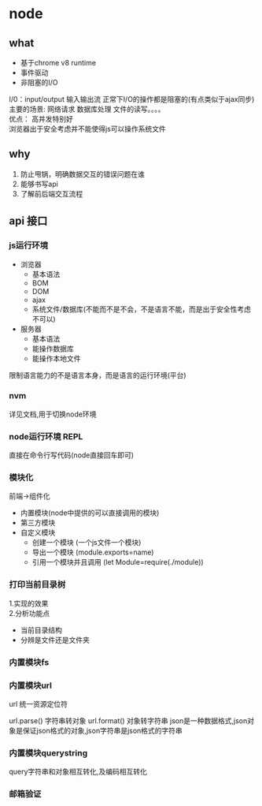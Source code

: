 # node

## what
  + 基于chrome v8 runtime
  + 事件驱动
  + 非阻塞的I/O

  I/0：input/output 输入输出流 正常下I/O的操作都是阻塞的(有点类似于ajax同步)  
  主要的场景: 网络请求 数据库处理 文件的读写。。。。  
  优点： 高并发特别好  
  浏览器出于安全考虑并不能使得js可以操作系统文件

## why
  1. 防止甩锅，明确数据交互的错误问题在谁
  2. 能够书写api  
  3. 了解前后端交互流程

## api 接口

### js运行环境
  + 浏览器
    - 基本语法
    - BOM
    - DOM
    - ajax
    - 系统文件/数据库(不能而不是不会，不是语言不能，而是出于安全性考虑不可以)
  + 服务器
    - 基本语法
    - 能操作数据库
    - 能操作本地文件

  限制语言能力的不是语言本身，而是语言的运行环境(平台)

### nvm 
  详见文档,用于切换node环境

### node运行环境 REPL

  直接在命令行写代码(node直接回车即可)

### 模块化
  前端→组件化
  + 内置模块(node中提供的可以直接调用的模块)
  + 第三方模块
  + 自定义模块
    - 创建一个模块 (一个js文件一个模块)
    - 导出一个模块 (module.exports=name)
    - 引用一个模块并且调用 (let Module=require(./module))

### 打印当前目录树
1.实现的效果  
2.分析功能点
  + 当前目录结构  
  + 分辨是文件还是文件夹

### 内置模块fs

### 内置模块url
  url 统一资源定位符

  url.parse() 字符串转对象
  url.format() 对象转字符串
  json是一种数据格式,json对象是保证json格式的对象,json字符串是json格式的字符串

### 内置模块querystring
  query字符串和对象相互转化,及编码相互转化

### 邮箱验证